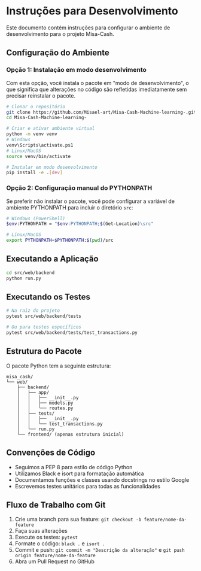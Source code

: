 # Instruções para Desenvolvimento

Este documento contém instruções para configurar o ambiente de desenvolvimento para o projeto Misa-Cash.

## Configuração do Ambiente

### Opção 1: Instalação em modo desenvolvimento

Com esta opção, você instala o pacote em "modo de desenvolvimento", o que significa que alterações no código são refletidas imediatamente sem precisar reinstalar o pacote.

```bash
# Clonar o repositório
git clone https://github.com/Misael-art/Misa-Cash-Machine-learning-.git
cd Misa-Cash-Machine-learning-

# Criar e ativar ambiente virtual
python -m venv venv
# Windows
venv\Scripts\activate.ps1
# Linux/MacOS
source venv/bin/activate

# Instalar em modo desenvolvimento
pip install -e .[dev]
```

### Opção 2: Configuração manual do PYTHONPATH

Se preferir não instalar o pacote, você pode configurar a variável de ambiente PYTHONPATH para incluir o diretório `src`:

```bash
# Windows (PowerShell)
$env:PYTHONPATH = "$env:PYTHONPATH;$(Get-Location)\src"

# Linux/MacOS
export PYTHONPATH=$PYTHONPATH:$(pwd)/src
```

## Executando a Aplicação

```bash
cd src/web/backend
python run.py
```

## Executando os Testes

```bash
# Na raiz do projeto
pytest src/web/backend/tests

# Ou para testes específicos
pytest src/web/backend/tests/test_transactions.py
```

## Estrutura do Pacote

O pacote Python tem a seguinte estrutura:

```
misa_cash/
└── web/
    ├── backend/
    │   ├── app/
    │   │   ├── __init__.py
    │   │   ├── models.py
    │   │   └── routes.py
    │   ├── tests/
    │   │   ├── __init__.py
    │   │   └── test_transactions.py
    │   └── run.py
    └── frontend/ (apenas estrutura inicial)
```

## Convenções de Código

- Seguimos a PEP 8 para estilo de código Python
- Utilizamos Black e isort para formatação automática
- Documentamos funções e classes usando docstrings no estilo Google
- Escrevemos testes unitários para todas as funcionalidades

## Fluxo de Trabalho com Git

1. Crie uma branch para sua feature: `git checkout -b feature/nome-da-feature`
2. Faça suas alterações
3. Execute os testes: `pytest`
4. Formate o código: `black .` e `isort .`
5. Commit e push: `git commit -m "Descrição da alteração"` e `git push origin feature/nome-da-feature`
6. Abra um Pull Request no GitHub 